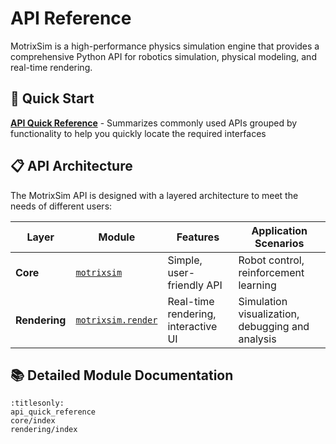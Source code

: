 # API Reference

MotrixSim is a high-performance physics simulation engine that provides a comprehensive Python API for robotics simulation, physical modeling, and real-time rendering.

## 🚀 Quick Start

**[API Quick Reference](api_quick_reference.md)** - Summarizes commonly used APIs grouped by functionality to help you quickly locate the required interfaces

## 📋 API Architecture

The MotrixSim API is designed with a layered architecture to meet the needs of different users:

| Layer         | Module                                   | Features                            | Application Scenarios                            |
| ------------- | ---------------------------------------- | ----------------------------------- | ------------------------------------------------ |
| **Core**      | [`motrixsim`](core/index.md)             | Simple, user-friendly API           | Robot control, reinforcement learning            |
| **Rendering** | [`motrixsim.render`](rendering/index.md) | Real-time rendering, interactive UI | Simulation visualization, debugging and analysis |

## 📚 Detailed Module Documentation

```{toctree}
:titlesonly:
api_quick_reference
core/index
rendering/index
```
